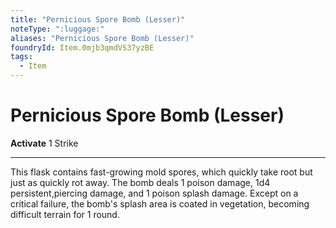 ```yaml
---
title: "Pernicious Spore Bomb (Lesser)"
noteType: ":luggage:"
aliases: "Pernicious Spore Bomb (Lesser)"
foundryId: Item.0mjb3qmdVS37yzBE
tags:
  - Item
---
```


# Pernicious Spore Bomb (Lesser)

**Activate** 1 Strike

* * *

This flask contains fast-growing mold spores, which quickly take root but just as quickly rot away. The bomb deals 1 poison damage, 1d4 persistent,piercing damage, and 1 poison splash damage. Except on a critical failure, the bomb's splash area is coated in vegetation, becoming difficult terrain for 1 round.
